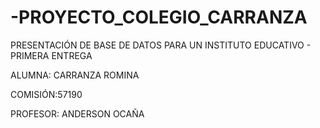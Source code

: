 # -PROYECTO_COLEGIO_CARRANZA

PRESENTACIÓN DE BASE DE DATOS PARA UN INSTITUTO EDUCATIVO - PRIMERA ENTREGA

ALUMNA: CARRANZA ROMINA

COMISIÓN:57190

PROFESOR: ANDERSON OCAÑA


